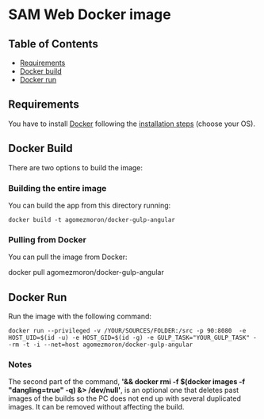# SAM Web Docker image

## Table of Contents
  - [Requirements](#requirements)
  - [Docker build](#docker-build)
  - [Docker run](#docker-run)

## Requirements

You have to install [Docker](https://www.docker.com/) following the [installation steps](https://docs.docker.com/engine/installation/) (choose your OS).

## Docker Build

There are two options to build the image:

### Building the entire image

You can build the app from this directory running:

```
docker build -t agomezmoron/docker-gulp-angular
```

### Pulling from Docker

You can pull the image from Docker:

docker pull agomezmoron/docker-gulp-angular

## Docker Run

Run the image with the following command:

```
docker run --privileged -v /YOUR/SOURCES/FOLDER:/src -p 90:8080  -e HOST_UID=$(id -u) -e HOST_GID=$(id -g) -e GULP_TASK="YOUR_GULP_TASK" --rm -t -i --net=host agomezmoron/docker-gulp-angular
```

### Notes

The second part of the command, **'&& docker rmi -f $(docker images -f "dangling=true" -q) &> /dev/null'**, is an optional one that deletes past images of the builds so the PC does not end up with several duplicated images. It can be removed without affecting the build.
